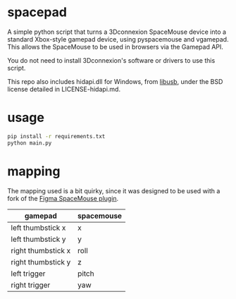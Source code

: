 # spacepad

A simple python script that turns a 3Dconnexion SpaceMouse device into a standard Xbox-style gamepad device, using pyspacemouse and vgamepad. This allows the SpaceMouse to be used in browsers via the Gamepad API.

You do not need to install 3Dconnexion's software or drivers to use this script.

This repo also includes hidapi.dll for Windows, from [libusb](https://github.com/libusb/hidapi), under the BSD license detailed in LICENSE-hidapi.md.

# usage

```bash
pip install -r requirements.txt
python main.py
```

# mapping 

The mapping used is a bit quirky, since it was designed to be used with a fork of the [Figma SpaceMouse plugin](https://github.com/brianpeiris/figma-plugin-spacemouse).

| gamepad | spacemouse |
| - | - |
| left thumbstick x | x |
| left thumbstick y | y |
| right thumbstick x | roll |
| right thumbstick y | z |
| left trigger | pitch |
| right trigger | yaw |
